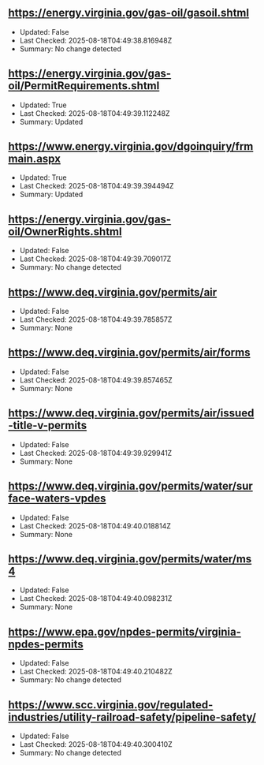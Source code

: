 ## https://energy.virginia.gov/gas-oil/gasoil.shtml
- Updated: False
- Last Checked: 2025-08-18T04:49:38.816948Z
- Summary: No change detected

## https://energy.virginia.gov/gas-oil/PermitRequirements.shtml
- Updated: True
- Last Checked: 2025-08-18T04:49:39.112248Z
- Summary: Updated

## https://www.energy.virginia.gov/dgoinquiry/frmmain.aspx
- Updated: True
- Last Checked: 2025-08-18T04:49:39.394494Z
- Summary: Updated

## https://energy.virginia.gov/gas-oil/OwnerRights.shtml
- Updated: False
- Last Checked: 2025-08-18T04:49:39.709017Z
- Summary: No change detected

## https://www.deq.virginia.gov/permits/air
- Updated: False
- Last Checked: 2025-08-18T04:49:39.785857Z
- Summary: None

## https://www.deq.virginia.gov/permits/air/forms
- Updated: False
- Last Checked: 2025-08-18T04:49:39.857465Z
- Summary: None

## https://www.deq.virginia.gov/permits/air/issued-title-v-permits
- Updated: False
- Last Checked: 2025-08-18T04:49:39.929941Z
- Summary: None

## https://www.deq.virginia.gov/permits/water/surface-waters-vpdes
- Updated: False
- Last Checked: 2025-08-18T04:49:40.018814Z
- Summary: None

## https://www.deq.virginia.gov/permits/water/ms4
- Updated: False
- Last Checked: 2025-08-18T04:49:40.098231Z
- Summary: None

## https://www.epa.gov/npdes-permits/virginia-npdes-permits
- Updated: False
- Last Checked: 2025-08-18T04:49:40.210482Z
- Summary: No change detected

## https://www.scc.virginia.gov/regulated-industries/utility-railroad-safety/pipeline-safety/
- Updated: False
- Last Checked: 2025-08-18T04:49:40.300410Z
- Summary: No change detected


